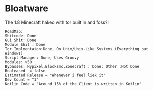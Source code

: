 # Bloatware
The 1.8 Minecraft hakeo with tor built in and foss?!



	RoadMap:
	Shitcode: Done
	Gui Shit: Done
	Module Shit : Done
	Tor Implmentaion:Done, On Unix/Unix-Like Systems (Everything but Windows)
	Script Manager: Done, Uses Groovy
	Modules: >50
	Bypasses: Hypixel,Blocksmc,Zonecraft : Done: Other :Not Done
	Realeased  = false
	Estimated Release = "Whenever i feel liek it"
	Dev Count = "1"
	Kotlin Code = "Around 15% of the Client is written in Kotlin"
